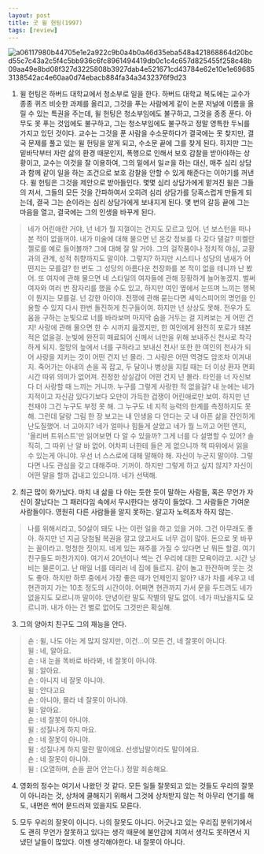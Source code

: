 ```yaml
---
layout: post
title: 굿 윌 헌팅(1997)
tags: [review]
---
```


![a06117980b44705e1e2a922c9b0a4b0a46d35eba548a421868864d20bcd55c7c43a2c5f4c5bb936c6fc8961494419db0c1c4c657d825455f258c48b09aa49e8bd08f327d3225808b3927dab4e521671cd43784e62e10e1e696853138542ac4e60aa0d74ebacb884fa34a3432376f9d23](https://user-images.githubusercontent.com/50545088/157465479-0ed4e22c-d03b-42e2-baf5-edb5bf9cf328.jpeg)

1. 윌 헌팅은 하버드 대학교에서 청소부로 일을 한다. 하버드 대학교 복도에는 교수가 종종 퀴즈 비슷한 과제를 올리고, 그것을 푸는 사람에게 같이 논문 저널에 이름을 올릴 수 있는 특권을 주는데, 윌 헌팅은 청소부임에도 불구하고, 그것을 종종 푼다. 아무도 못 푸는 것임에도 불구하고, 그는 청소부임에도 불구하고 정말 영특한 두뇌를 가지고 있던 것이다. 교수는 그것을 푼 사람을 수소문하다가 결국에는 못 찾지만, 결국 문제를 풀고 있는 윌 헌팅을 알게 되고, 수소문 끝에 그를 찾게 된다. 하지만 그는 밑바닥부터 자란 삶의 환경 때문인지, 폭행으로 인해서 보호 감찰을 받아야하는 상황이고, 교수는 이것을 잘 이용하여, 그의 밑에서 일ㄹ을 하는 대신, 매주 심리 상담과 함께 같이 일을 하는 조건으로 보호 감찰을 안할 수 있게 해준다는 이야기를 꺼낸다. 윌 헌팅은 그것을 제안으로 받아들인다. 몇몇 심리 상담가에게 맡겨진 윌은 그들의 저서, 그들의 모든 것을 간파하여서 오히려 심리 상담가를 당혹스럽게 만들게 되는데, 결국 그는 숀이라는 심리 상담가에게 보내지게 된다. 몇 번의 갈등 끝에 그는 마음을 열고, 결국에는 그의 인생을 바꾸게 된다.

> 네가 어린애란 거야, 넌 네가 뭘 지껄이는 건지도 모르고 있어. 넌 보스턴을 떠나본 적이 없을꺼야. 내가 미술에 대해 물으면 넌 온갖 정보를 다 갖다 댈걸? 미켈란젤로를 예로 들어볼까? 그에 대해 잘 알 거야. 그의 걸작품이나 정치적 야심, 교황과의 관계, 성적 취향까지도 말이야. 그렇지? 하지만 시스티나 성당의 냄새가 어떤지는 모를걸? 한 번도 그 성당의 아름다운 천장화를 본 적이 없을 테니까 난 봤어. 또 여자에 관해 물으면 네 스타일의 여자들에 관해 장황하게 늘어놓겠지. 벌써 여자와 여러 번 잠자리를 했을 수도 있고, 하지만 여인 옆에서 눈뜨며 느끼는 행복이 뭔지는 모를걸. 넌 강한 아이야. 전쟁에 관해 묻는다면 셰익스피어의 명언을 인용할 수 있지 다시 한번 돌진하게 친구들이여. 하지만 넌 상상도 못해. 전우가 도움을 구하는 눈빛으로 너를 바라보며 마지막 숨을 거두는 걸 지켜보는 게 어떤 건지! 사랑에 관해 물으면 한 수 시까지 읊겠지만, 한 여인에게 완전히 포로가 돼본 적은 없을걸. 눈빛에 완전히 매료되어 신께서 너만을 위해 보내주신 천사로 착각하게 되지. 절망의 늪에서 너를 구하라고 보내신 천사! 또한 한 여인의 천사가 되어 사랑을 지키는 것이 어떤 건지 넌 몰라. 그 사랑은 어떤 역경도 암조차 이겨내지. 죽어가는 아내의 손을 꼭 잡고, 두 달이나 병상을 지킬 때는 더 이상 환자 면회 시간 따위 의미가 없어져. 진정한 상실감이 어떤 건지 넌 몰라. 타인을 너 자신보다 더 사랑할 때 느끼는 거니까. 누구를 그렇게 사랑한 적 없을걸? 내 눈에는 네가 지적이고 자신감 있다기보다 오만이 가득한 겁쟁이 어린애로만 보여. 하지만 넌 천재야 그건 누구도 부정 못 해. 그 누구도 네 지적 능력의 한계를 측정하지도 못해. 그런데 달랑 그림 한 장 보고는 내 인생을 다 안다는 긋 내 아픈 삶을 잔인하게 난도질했어. 너 고아지? 네가 얼마나 힘들게 살았고 네가 뭘 느끼고 어떤 앤지, '올리버 트위스트'만 읽어보면 다 알 수 있을까? 그게 너를 다 설명할 수 있어? 솔직히, 그 따위 난 알 바 없어. 어차피 너한테 들은 게 없으니까 책 따위에서 읽을 수 있는게 아니야. 우선 너 스스로에 대해 말해야 해. 자신이 누군지 말이야. 그렇다면 나도 관심을 갖고 대해주마. 기꺼이. 하지만 그렇게 하고 싶지 않지? 자신이 어떤 말을 할까 겁내고 있으니까. 네가 선택해. 

2. 최근 많이 화가났다. 마치 내 삶을 다 아는 듯한 듯이 말하는 사람들, 혹은 무언가 자신이 잘났다는 그 패러다임 속에서 무시한다는 생각이 들었다. 그 사람들은 가여운 사람들이다. 영원히 다른 사람들을 알지 못하는. 알고자 노력조차 하지 않는.

> 나를 위해서라고, 50살이 돼도 나는 이런 일을 하고 있을 거야. 그건 아무래도 좋아. 하지만 넌 지금 당첨될 복권을 깔고 앉고서도 너무 겁이 많아. 돈으로 못 바꾸는 꼴이라고. 멍청한 짓이지. 네게 있는 재주를 가질 수 있다면 난 뭐든 할걸. 여기 친구들도 마찬가지야. 여기서 20년이나 썩는 건 우리에 대한 모욕이라고. 시간 낭비는 물론이고. 난 매일 너를 데리러 네 집에 들르지. 같이 놀고 한잔하며 웃는 것도 좋아. 하지만 하루 중에서 가장 좋은 때가 언제인지 알아? 내가 차를 세우고 네현관까지 가는 10초 정도의 시간이야. 어쩌면 현관까지 가서 문을 두드려도 네가 없을지도 모르니까 말이야. 안녕이란 말도 작별의 말도 없이. 네가 떠났을지도 모르니까. 내가 아는 건 별로 없어도 그것만은 확실해. 

3. 그의 양아치 친구도 그의 재능을 안다. 

> 숀 : 윌, 나도 아는 게 많지 않지만, 이건...이 모든 건, 네 잘못이 아니다. <br> 
 윌 : 네, 알아요. <br>
 숀 : 내 눈을 똑바로 바라봐, 네 잘못이 아니야. <br>
 윌 : 알아요. <br>
 숀 : 아니지 네 잘못 아니야. <br>
 윌 : 안다고요 <br>
 숀 : 아니야, 몰라 네 잘못이 아니야. <br>
 윌 : 알아요. <br>
 숀 : 네 잘못이 아니야. <br>
 윌 : 성질나게 하지 마요. <br>
 숀 : 네 잘못이 아니야. <br>
 윌 : 성질나게 하지 말란 말이에요. 선생님말이라도 말이에요. <br>
 숀 : 네 잘못이 아니야. <br>
 윌 : (오열하며, 숀을 끌어 안는다.) 정말 죄송해요. <br>

 4. 영화의 정수는 여기서 나왔던 것 같다. 모든 일들 잘못되고 있는 것들도 우리의 잘못이 아니라는 것, 상처에 쿨해지기 위해서 그것에 상처받지 않는 척 아무리 연기를 해도, 내면은 썩어 문드러져 있을지도 모른다. 

 5. 모두 우리의 잘못이 아니다. 나의 잘못도 아니다. 어긋나고 있는 우리집 분위기에서도 괜히 무언가 잘못하고 있다는 생각 때문에 불안감에 치여서 생각도 못하면서 지냈던 날들이 많았다. 이젠 생각해야한다. 내 잘못이 아니다. 